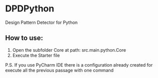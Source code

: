 # DPDPython
Design Pattern Detector for Python

## How to use:
1. Open the subfolder Core at path: src.main.python.Core
2. Execute the Starter file

P.S. If you use PyCharm IDE there is a configuration already created for execute all the previous passage with one
command